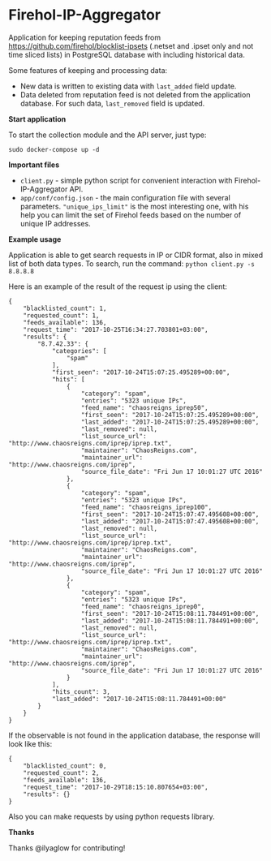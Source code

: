 # Firehol-IP-Aggregator
Аpplication for keeping reputation feeds from https://github.com/firehol/blocklist-ipsets (.netset and .ipset only and not time sliced lists) in PostgreSQL database with including historical data. 

Some features of keeping and processing data:
* New data is written to existing data with `last_added` field update.
* Data deleted from reputation feed is not deleted from the application database. For such data, `last_removed` field is updated.

**Start application**

To start the collection module and the API server, just type:
```
sudo docker-compose up -d
```

**Important files**

* `client.py` - simple python script for convenient interaction with Firehol-IP-Aggregator API.
* `app/conf/config.json` - the main configuration file with several parameters. `"unique_ips_limit"` is the most interesting one, with his help you can limit the set of Firehol feeds based on the number of unique IP addresses.

**Example usage**

Application is able to get search requests in IP or CIDR format, also in mixed list of both data types. To search, run the command:
`python client.py -s 8.8.8.8` 

Here is an example of the result of the request ip using the client:
```
{
    "blacklisted_count": 1,
    "requested_count": 1,
    "feeds_available": 136,
    "request_time": "2017-10-25T16:34:27.703801+03:00",
    "results": {
        "8.7.42.33": {
            "categories": [
                "spam"
            ],
            "first_seen": "2017-10-24T15:07:25.495289+00:00",
            "hits": [
                {
                    "category": "spam",
                    "entries": "5323 unique IPs",
                    "feed_name": "chaosreigns_iprep50",
                    "first_seen": "2017-10-24T15:07:25.495289+00:00",
                    "last_added": "2017-10-24T15:07:25.495289+00:00",
                    "last_removed": null,
                    "list_source_url": "http://www.chaosreigns.com/iprep/iprep.txt",
                    "maintainer": "ChaosReigns.com",
                    "maintainer_url": "http://www.chaosreigns.com/iprep",
                    "source_file_date": "Fri Jun 17 10:01:27 UTC 2016"
                },
                {
                    "category": "spam",
                    "entries": "5323 unique IPs",
                    "feed_name": "chaosreigns_iprep100",
                    "first_seen": "2017-10-24T15:07:47.495608+00:00",
                    "last_added": "2017-10-24T15:07:47.495608+00:00",
                    "last_removed": null,
                    "list_source_url": "http://www.chaosreigns.com/iprep/iprep.txt",
                    "maintainer": "ChaosReigns.com",
                    "maintainer_url": "http://www.chaosreigns.com/iprep",
                    "source_file_date": "Fri Jun 17 10:01:27 UTC 2016"
                },
                {
                    "category": "spam",
                    "entries": "5323 unique IPs",
                    "feed_name": "chaosreigns_iprep0",
                    "first_seen": "2017-10-24T15:08:11.784491+00:00",
                    "last_added": "2017-10-24T15:08:11.784491+00:00",
                    "last_removed": null,
                    "list_source_url": "http://www.chaosreigns.com/iprep/iprep.txt",
                    "maintainer": "ChaosReigns.com",
                    "maintainer_url": "http://www.chaosreigns.com/iprep",
                    "source_file_date": "Fri Jun 17 10:01:27 UTC 2016"
                }
            ],
            "hits_count": 3,
            "last_added": "2017-10-24T15:08:11.784491+00:00"
        }
    }
}
```
If the observable is not found in the application database, the response will look like this:
```
{
    "blacklisted_count": 0,
    "requested_count": 2,
    "feeds_available": 136,
    "request_time": "2017-10-29T18:15:10.807654+03:00",
    "results": {}
}
```
Also you can make requests by using python requests library.

**Thanks**

Thanks @ilyaglow for contributing!
